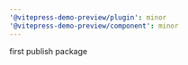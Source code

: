```yaml
---
'@vitepress-demo-preview/plugin': minor
'@vitepress-demo-preview/component': minor
---
```


first publish package
